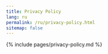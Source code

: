 ```yaml
---
title: Privacy Policy
lang: ru
permalink: /ru/privacy-policy.html
sitemap: false
---
```


{% include pages/privacy-policy.md %}
